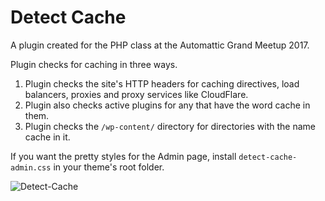 # Detect Cache

A plugin created for the PHP class at the Automattic Grand Meetup 2017.

Plugin checks for caching in three ways.
1. Plugin checks the site's HTTP headers for caching directives, load balancers, proxies and proxy services like CloudFlare.
2. Plugin also checks active plugins for any that have the word cache in them.
3. Plugin checks the `/wp-content/` directory for directories with the name cache in it.

If you want the pretty styles for the Admin page, install `detect-cache-admin.css` in your theme's root folder.

![Detect-Cache](http://cld.wthms.co/5E5qjG)
